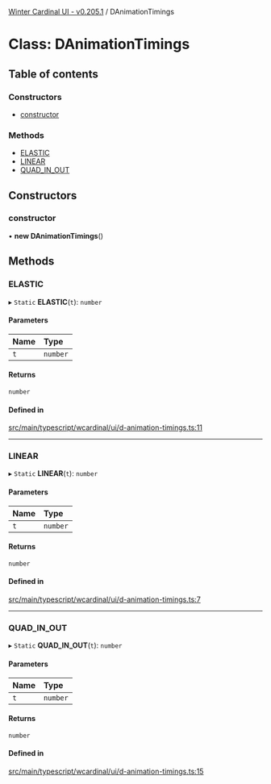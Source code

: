 [Winter Cardinal UI - v0.205.1](../index.md) / DAnimationTimings

# Class: DAnimationTimings

## Table of contents

### Constructors

- [constructor](DAnimationTimings.md#constructor)

### Methods

- [ELASTIC](DAnimationTimings.md#elastic)
- [LINEAR](DAnimationTimings.md#linear)
- [QUAD\_IN\_OUT](DAnimationTimings.md#quad_in_out)

## Constructors

### constructor

• **new DAnimationTimings**()

## Methods

### ELASTIC

▸ `Static` **ELASTIC**(`t`): `number`

#### Parameters

| Name | Type |
| :------ | :------ |
| `t` | `number` |

#### Returns

`number`

#### Defined in

[src/main/typescript/wcardinal/ui/d-animation-timings.ts:11](https://github.com/winter-cardinal/winter-cardinal-ui/blob/v0.205.1/src/main/typescript/wcardinal/ui/d-animation-timings.ts#L11)

___

### LINEAR

▸ `Static` **LINEAR**(`t`): `number`

#### Parameters

| Name | Type |
| :------ | :------ |
| `t` | `number` |

#### Returns

`number`

#### Defined in

[src/main/typescript/wcardinal/ui/d-animation-timings.ts:7](https://github.com/winter-cardinal/winter-cardinal-ui/blob/v0.205.1/src/main/typescript/wcardinal/ui/d-animation-timings.ts#L7)

___

### QUAD\_IN\_OUT

▸ `Static` **QUAD_IN_OUT**(`t`): `number`

#### Parameters

| Name | Type |
| :------ | :------ |
| `t` | `number` |

#### Returns

`number`

#### Defined in

[src/main/typescript/wcardinal/ui/d-animation-timings.ts:15](https://github.com/winter-cardinal/winter-cardinal-ui/blob/v0.205.1/src/main/typescript/wcardinal/ui/d-animation-timings.ts#L15)
